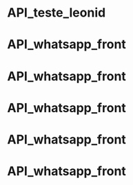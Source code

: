 # API_teste_leonid
# API_whatsapp_front
# API_whatsapp_front
# API_whatsapp_front
# API_whatsapp_front
# API_whatsapp_front
